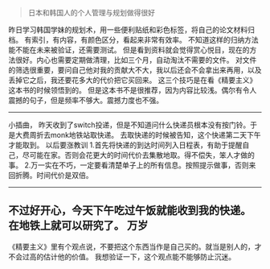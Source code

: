 >日本和韩国人的个人管理与规划做得很好

昨日学习韩国学妹的规划术，用一些便利贴纸和彩色标签，将自己的论文材料归档。
有索引，有内容，有颜色区分，看起来非常有效率。
不知道这样的归纳方法能不能在未来被验证，还需要测试。
但是看到资料就会觉得赏心悦目，现在的方法很好。内心也需要定期做清理，比如三个月，自动淘汰不需要的文件。
对文件的筛选很重要，要问自己他对我的贡献大不大，我以后还会不会拿出来再用，以及丢掉它之后，我还要花多大的代价把它买回来。
这三个技巧是在看《精要主义》这本书的时候领悟到的。
但是这本书不是很推荐，因为内容比较浅。偶尔有令人震撼的句子，但是频率不够大。震撼力度也不强。

---

小插曲，
昨天收到了switch投递，但是不知道问什么快递员根本没有按门铃。于是大费周折去monk地铁站取快递。
去取快递的时候被告知，这个快递第二天下午才能取到。
以后要涨教训
1.首先将快递的到达时间列入日程表，有助于提醒自己，尽可能在家。否则会花更大的时间代价去集散地取。得不偿失，笨人才做的事。
2.万一实在不巧，一定要看清楚单子上的所有信息。按照提示做事，否则来回折腾。时间代价是双倍。

---

不过好开心，今天下午吃过午饭就能收到我的快递。
在地铁上就可以研究了。
万岁
---
《精要主义》里有个观点说，不要把这个东西当作是自己买的。就当是别人的，才不会过高的估计他的价值。
我想验证一下，这个观点能不能够防止沉迷。
